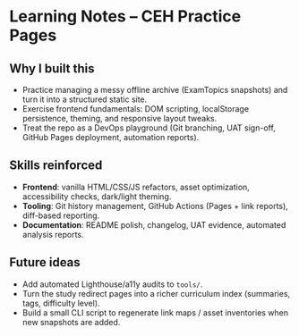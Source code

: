 ﻿# Learning Notes – CEH Practice Pages

## Why I built this
- Practice managing a messy offline archive (ExamTopics snapshots) and turn it into a structured static site.
- Exercise frontend fundamentals: DOM scripting, localStorage persistence, theming, and responsive layout tweaks.
- Treat the repo as a DevOps playground (Git branching, UAT sign-off, GitHub Pages deployment, automation reports).

## Skills reinforced
- **Frontend**: vanilla HTML/CSS/JS refactors, asset optimization, accessibility checks, dark/light theming.
- **Tooling**: Git history management, GitHub Actions (Pages + link reports), diff-based reporting.
- **Documentation**: README polish, changelog, UAT evidence, automated analysis reports.

## Future ideas
- Add automated Lighthouse/a11y audits to `tools/`.
- Turn the study redirect pages into a richer curriculum index (summaries, tags, difficulty level).
- Build a small CLI script to regenerate link maps / asset inventories when new snapshots are added.
